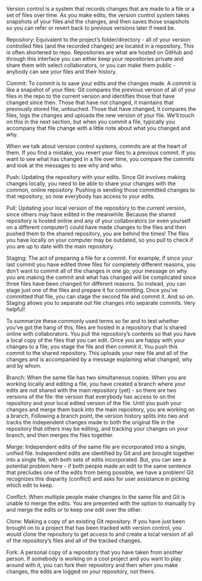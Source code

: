 Version control is a system that records changes that are made to a file or a set of files over time. As you make edits, the version control system takes snapshots of your files and the changes, and then saves those snapshots so you can refer or revert back to previous versions later if need be.

Repository: Equivalent to the project’s folder/directory - all of your version controlled files (and the recorded changes) are located in a repository. This is often shortened to repo. Repositories are what are hosted on GitHub and through this interface you can either keep your repositories private and share them with select collaborators, or you can make them public - anybody can see your files and their history.

Commit: To commit is to save your edits and the changes made. A commit is like a snapshot of your files: Git compares the previous version of all of your files in the repo to the current version and identifies those that have changed since then. Those that have not changed, it maintains that previously stored file, untouched. Those that have changed, it compares the files, logs the changes and uploads the new version of your file. We’ll touch on this in the next section, but when you commit a file, typically you accompany that file change with a little note about what you changed and why.

When we talk about version control systems, commits are at the heart of them. If you find a mistake, you revert your files to a previous commit. If you want to see what has changed in a file over time, you compare the commits and look at the messages to see why and who.

Push: Updating the repository with your edits. Since Git involves making changes locally, you need to be able to share your changes with the common, online repository. Pushing is sending those committed changes to that repository, so now everybody has access to your edits.

Pull: Updating your local version of the repository to the current version, since others may have edited in the meanwhile. Because the shared repository is hosted online and any of your collaborators (or even yourself on a different computer!) could have made changes to the files and then pushed them to the shared repository, you are behind the times! The files you have locally on your computer may be outdated, so you pull to check if you are up to date with the main repository.

Staging: The act of preparing a file for a commit. For example, if since your last commit you have edited three files for completely different reasons, you don’t want to commit all of the changes in one go; your message on why you are making the commit and what has changed will be complicated since three files have been changed for different reasons. So instead, you can stage just one of the files and prepare it for committing. Once you’ve committed that file, you can stage the second file and commit it. And so on. Staging allows you to separate out file changes into separate commits. Very helpful!

To summarize these commonly used terms so far and to test whether you’ve got the hang of this, files are hosted in a repository that is shared online with collaborators. You pull the repository’s contents so that you have a local copy of the files that you can edit. Once you are happy with your changes to a file, you stage the file and then commit it. You push this commit to the shared repository. This uploads your new file and all of the changes and is accompanied by a message explaining what changed, why and by whom.

Branch: When the same file has two simultaneous copies. When you are working locally and editing a file, you have created a branch where your edits are not shared with the main repository (yet) - so there are two versions of the file: the version that everybody has access to on the repository and your local edited version of the file. Until you push your changes and merge them back into the main repository, you are working on a branch. Following a branch point, the version history splits into two and tracks the independent changes made to both the original file in the repository that others may be editing, and tracking your changes on your branch, and then merges the files together.

Merge: Independent edits of the same file are incorporated into a single, unified file. Independent edits are identified by Git and are brought together into a single file, with both sets of edits incorporated. But, you can see a potential problem here - if both people made an edit to the same sentence that precludes one of the edits from being possible, we have a problem! Git recognizes this disparity (conflict) and asks for user assistance in picking which edit to keep.

Conflict: When multiple people make changes to the same file and Git is unable to merge the edits. You are presented with the option to manually try and merge the edits or to keep one edit over the other.

Clone: Making a copy of an existing Git repository. If you have just been brought on to a project that has been tracked with version control, you would clone the repository to get access to and create a local version of all of the repository’s files and all of the tracked changes.

Fork: A personal copy of a repository that you have taken from another person. If somebody is working on a cool project and you want to play around with it, you can fork their repository and then when you make changes, the edits are logged on your repository, not theirs.
